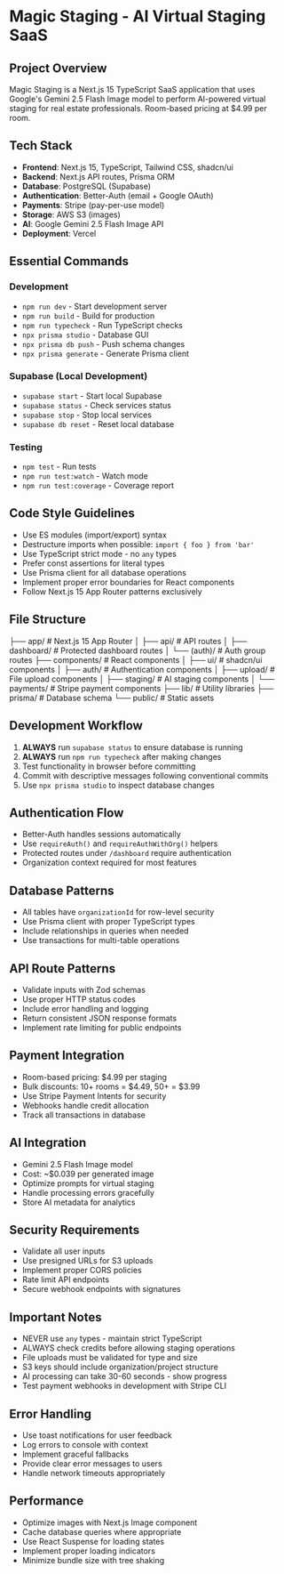 # Magic Staging - AI Virtual Staging SaaS

## Project Overview
Magic Staging is a Next.js 15 TypeScript SaaS application that uses Google's Gemini 2.5 Flash Image model to perform AI-powered virtual staging for real estate professionals. Room-based pricing at $4.99 per room.

## Tech Stack
- **Frontend**: Next.js 15, TypeScript, Tailwind CSS, shadcn/ui
- **Backend**: Next.js API routes, Prisma ORM
- **Database**: PostgreSQL (Supabase)
- **Authentication**: Better-Auth (email + Google OAuth)
- **Payments**: Stripe (pay-per-use model)
- **Storage**: AWS S3 (images)
- **AI**: Google Gemini 2.5 Flash Image API
- **Deployment**: Vercel

## Essential Commands

### Development
- `npm run dev` - Start development server
- `npm run build` - Build for production
- `npm run typecheck` - Run TypeScript checks
- `npx prisma studio` - Database GUI
- `npx prisma db push` - Push schema changes
- `npx prisma generate` - Generate Prisma client

### Supabase (Local Development)
- `supabase start` - Start local Supabase
- `supabase status` - Check services status
- `supabase stop` - Stop local services
- `supabase db reset` - Reset local database

### Testing
- `npm test` - Run tests
- `npm run test:watch` - Watch mode
- `npm run test:coverage` - Coverage report

## Code Style Guidelines
- Use ES modules (import/export) syntax
- Destructure imports when possible: `import { foo } from 'bar'`
- Use TypeScript strict mode - no `any` types
- Prefer const assertions for literal types
- Use Prisma client for all database operations
- Implement proper error boundaries for React components
- Follow Next.js 15 App Router patterns exclusively

## File Structure
├── app/ # Next.js 15 App Router
│ ├── api/ # API routes
│ ├── dashboard/ # Protected dashboard routes
│ └── (auth)/ # Auth group routes
├── components/ # React components
│ ├── ui/ # shadcn/ui components
│ ├── auth/ # Authentication components
│ ├── upload/ # File upload components
│ ├── staging/ # AI staging components
│ └── payments/ # Stripe payment components
├── lib/ # Utility libraries
├── prisma/ # Database schema
└── public/ # Static assets

## Development Workflow
1. **ALWAYS** run `supabase status` to ensure database is running
2. **ALWAYS** run `npm run typecheck` after making changes
3. Test functionality in browser before committing
4. Commit with descriptive messages following conventional commits
5. Use `npx prisma studio` to inspect database changes

## Authentication Flow
- Better-Auth handles sessions automatically
- Use `requireAuth()` and `requireAuthWithOrg()` helpers
- Protected routes under `/dashboard` require authentication
- Organization context required for most features

## Database Patterns
- All tables have `organizationId` for row-level security
- Use Prisma client with proper TypeScript types
- Include relationships in queries when needed
- Use transactions for multi-table operations

## API Route Patterns
- Validate inputs with Zod schemas
- Use proper HTTP status codes
- Include error handling and logging
- Return consistent JSON response formats
- Implement rate limiting for public endpoints

## Payment Integration
- Room-based pricing: $4.99 per staging
- Bulk discounts: 10+ rooms = $4.49, 50+ = $3.99
- Use Stripe Payment Intents for security
- Webhooks handle credit allocation
- Track all transactions in database

## AI Integration
- Gemini 2.5 Flash Image model
- Cost: ~$0.039 per generated image
- Optimize prompts for virtual staging
- Handle processing errors gracefully
- Store AI metadata for analytics

## Security Requirements
- Validate all user inputs
- Use presigned URLs for S3 uploads
- Implement proper CORS policies
- Rate limit API endpoints
- Secure webhook endpoints with signatures

## Important Notes
- NEVER use `any` types - maintain strict TypeScript
- ALWAYS check credits before allowing staging operations
- File uploads must be validated for type and size
- S3 keys should include organization/project structure
- AI processing can take 30-60 seconds - show progress
- Test payment webhooks in development with Stripe CLI

## Error Handling
- Use toast notifications for user feedback
- Log errors to console with context
- Implement graceful fallbacks
- Provide clear error messages to users
- Handle network timeouts appropriately

## Performance
- Optimize images with Next.js Image component
- Cache database queries where appropriate
- Use React Suspense for loading states
- Implement proper loading indicators
- Minimize bundle size with tree shaking
